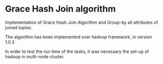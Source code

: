 # Grace Hash Join algorithm

Implementation of Grace Hash Join Algorithm and Group-by all attributes of joined tuples. 

The algorithm has been implemented over hadoop framework, in version 1.0.3

In order to test the run time of the tasks, it was necessary the set-up of hadoop in multi-node cluster.
